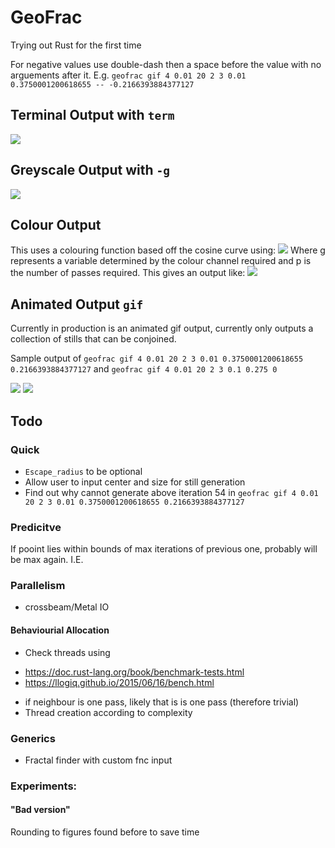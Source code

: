 # GeoFrac
Trying out Rust for the first time

For negative values use double-dash then a space before the value with no arguements after it. E.g. `geofrac gif 4 0.01 20 2 3 0.01 0.3750001200618655 -- -0.2166393884377127`

## Terminal Output with `term`
![](/res/TERMFractal.png)

## Greyscale Output with `-g`
![](/res/BWFractal.png)

## Colour Output
This uses a colouring function based off the cosine curve using:
![](/res/form.gif)
Where g represents a variable determined by the colour channel required and p is the number of passes required.
This gives an output like:
![](/res/COLFractal.png)

## Animated Output `gif`
Currently in production is an animated gif output, currently only outputs a collection of stills that can be conjoined. 

Sample output of `geofrac gif 4 0.01 20 2 3 0.01 0.3750001200618655 0.2166393884377127` and `geofrac gif 4 0.01 20 2 3 0.1 0.275 0`


![](/res/anim.gif)
![](/res/anim1.gif)


## Todo
### Quick
- `Escape_radius` to be optional
- Allow user to input center and size for still generation
- Find out why cannot generate above iteration 54 in `geofrac gif 4 0.01 20 2 3 0.01 0.3750001200618655 0.2166393884377127`

### Predicitve
If pooint lies within bounds of max iterations of previous one, probably will be max again. I.E.

### Parallelism
- crossbeam/Metal IO

#### Behaviourial Allocation
- Check threads using 
 + https://doc.rust-lang.org/book/benchmark-tests.html
 + https://llogiq.github.io/2015/06/16/bench.html
- if neighbour is one pass, likely that is is one pass (therefore trivial)
- Thread creation according to complexity


### Generics
- Fractal finder with custom fnc input 
	
### Experiments:
#### "Bad version"
Rounding to figures found before to save time
